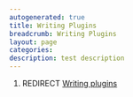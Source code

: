 ```yaml
---
autogenerated: true
title: Writing Plugins
breadcrumb: Writing Plugins
layout: page
categories: 
description: test description
---
```


1.  REDIRECT [Writing plugins](Writing_plugins)
